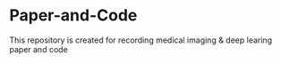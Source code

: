 # Paper-and-Code
This repository is created for recording medical imaging &amp; deep learing paper and code
